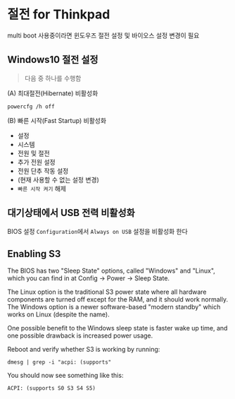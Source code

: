 # 절전 for Thinkpad

multi boot 사용중이라면 윈도우즈 절전 설정 및 바이오스 설정 변경이 필요

## Windows10 절전 설정

> 다음 중 하나를 수행함

(A) 최대절전(Hibernate) 비활성화

`powercfg /h off`

(B) 빠른 시작(Fast Startup) 비활성화

- 설정
- 시스템
- 전원 및 절전
- 추가 전원 설정
- 전원 단추 작동 설정
- (현재 사용할 수 없는 설정 변경)
- `빠른 시작 켜기` 해제

## 대기상태에서 USB 전력 비활성화

BIOS 설정 `Configuration`에서 `Always on USB` 설정을 비활성화 한다

## Enabling S3

The BIOS has two "Sleep State" options, called "Windows" and "Linux", which you can find in at Config -> Power -> Sleep State.

The Linux option is the traditional S3 power state where all hardware components are turned off except for the RAM, and it should work normally.
The Windows option is a newer software-based "modern standby" which works on Linux (despite the name).

One possible benefit to the Windows sleep state is faster wake up time, and one possible drawback is increased power usage.

Reboot and verify whether S3 is working by running:

`dmesg | grep -i "acpi: (supports"`

You should now see something like this:

`ACPI: (supports S0 S3 S4 S5)`
